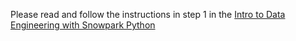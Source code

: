 Please read and follow the instructions in step 1 in the [Intro to Data Engineering with Snowpark Python](https://quickstarts.snowflake.com/)

